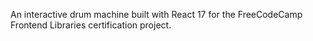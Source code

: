 An interactive drum machine built with React 17 for the FreeCodeCamp Frontend Libraries certification project.
